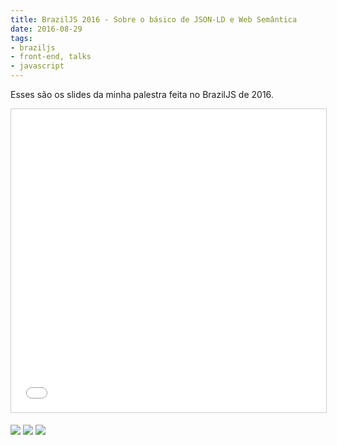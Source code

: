 ```yaml
---
title: BrazilJS 2016 - Sobre o básico de JSON-LD e Web Semântica
date: 2016-08-29
tags:
- braziljs
- front-end, talks
- javascript
---
```


Esses são os slides da minha palestra feita no BrazilJS de 2016.

<iframe src="//www.slideshare.net/slideshow/embed_code/key/qRDOIDTV8mbs7C" width="595" height="485" frameborder="0" marginwidth="0" marginheight="0" scrolling="no" style="border:1px solid #CCC; border-width:1px; margin-bottom:5px; max-width: 100%;" allowfullscreen> </iframe>

![](/images/braziljs-2016/2016-08-26-15.53.27.jpg)
![](/images/braziljs-2016/2016-08-26-15.57.04.jpg)
![](/images/braziljs-2016/2016-08-26-16.05.29.jpg)